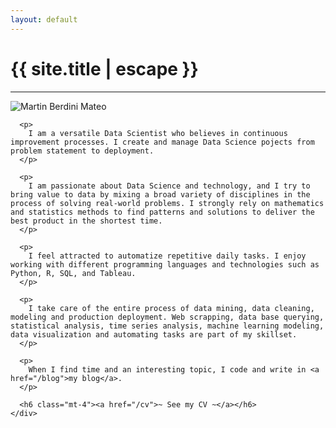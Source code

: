 ```yaml
---
layout: default
---
```


<h1 class="text-center title">{{ site.title | escape }}</h1>
<hr class="title mb-5">
<div class="row">
  <div class="col-lg-3 col-md-4 col-sm-4 col-xs-12">
    <img src="/img/MartinBerdini.png" alt="Martin Berdini Mateo" class="martin-img">
  </div>

  <div class="col-lg-9 col-md-8 col-sm-8 col-xs-12">
    <div class="mb-2">

      <p>
        I am a versatile Data Scientist who believes in continuous improvement processes. I create and manage Data Science pojects from problem statement to deployment.
      </p>

      <p>
        I am passionate about Data Science and technology, and I try to bring value to data by mixing a broad variety of disciplines in the process of solving real-world problems. I strongly rely on mathematics and statistics methods to find patterns and solutions to deliver the best product in the shortest time.
      </p>

      <p>
        I feel attracted to automatize repetitive daily tasks. I enjoy working with different programming languages and technologies such as Python, R, SQL, and Tableau.
      </p>

      <p>
        I take care of the entire process of data mining, data cleaning, modeling and production deployment. Web scrapping, data base querying, statistical analysis, time series analysis, machine learning modeling, data visualization and automating tasks are part of my skillset.
      </p>

      <p>
        When I find time and an interesting topic, I code and write in <a href="/blog">my blog</a>.
      </p>

      <h6 class="mt-4"><a href="/cv">~ See my CV ~</a></h6>
    </div>
  </div>
</div>
